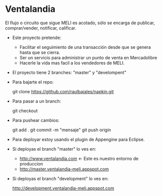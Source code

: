Ventalandia
===========

El flujo o circuito que sigue MELI es acotado, sólo se encarga de publicar, comprar/vender, notificar, calificar.

* Este proyecto pretende:

    * Facilitar el seguimiento de una transacción desde que se genera hasta que se cierra.
    * Ser un servicio para administrar un punto de venta en Mercadolibre
    * Hacerle la vida mas facil a los vendedores de MELI.

* El proyecto tiene 2 branches: "master" y "develompent"

* Para bajarte el repo:

    git clone https://github.com/raulbajales/napkin.git

* Para pasar a un branch:

    git checkout <branch>

* Para pushear cambios:

    git add .
    git commit -m "mensaje"
    git push origin <branch>
    
* Para deployar estoy usando el plugin de Appengine para Eclipse.

* Si deployas el branch "master" lo ves en:

    * http://www.ventalandia.com <- Este es nuestro entorno de produccion
    * http://master.ventalandia-meli.appspot.com
    
* Si deployas el branch "development" lo ves en:

    http://development.ventalandia-meli.appspot.com
